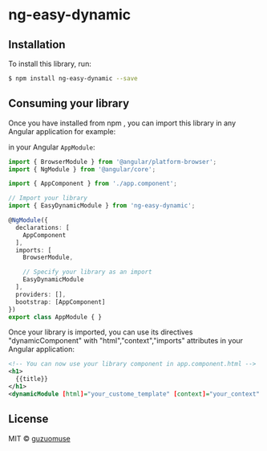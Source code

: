 # ng-easy-dynamic

## Installation

To install this library, run:

```bash
$ npm install ng-easy-dynamic --save
```

## Consuming your library

Once you have installed from npm , you can import this library in any Angular application for example:


in your Angular `AppModule`:

```typescript
import { BrowserModule } from '@angular/platform-browser';
import { NgModule } from '@angular/core';

import { AppComponent } from './app.component';

// Import your library
import { EasyDynamicModule } from 'ng-easy-dynamic';

@NgModule({
  declarations: [
    AppComponent
  ],
  imports: [
    BrowserModule,

    // Specify your library as an import
    EasyDynamicModule
  ],
  providers: [],
  bootstrap: [AppComponent]
})
export class AppModule { }
```

Once your library is imported, you can use its  directives "dynamicComponent" with "html","context","imports" attributes in your Angular application:

```xml
<!-- You can now use your library component in app.component.html -->
<h1>
  {{title}}
</h1>
<dynamicModule [html]="your_custome_template" [context]="your_context" [imports]="your_extra_module_used_by_this_module"></dynamicModule>
```
## License

MIT © [guzuomuse](mailto:czh51success@163.com)
